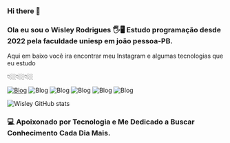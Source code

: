 ### Hi there 👋


### Ola eu sou o Wisley Rodrigues 🖐️🖥️ Estudo programação desde 2022 pela faculdade uniesp em joão pessoa-PB.
Aqui em baixo você ira encontrar meu Instagram e algumas tecnologias que eu estudo 

👇🏼👇🏼👇🏼
  

[![Blog](https://img.shields.io/badge/Instagram-E4405F?style=for-the-badge&logo=instagram&logoColor=white
)](https://www.instagram.com/wisley_uai/)
![Blog](https://img.shields.io/badge/HTML5-E34F26?style=for-the-badge&logo=html5&logoColor=white
)
![Blog](https://img.shields.io/badge/CSS3-1572B6?style=for-the-badge&logo=css3&logoColor=white
)
![Blog](https://img.shields.io/badge/JavaScript-F7DF1E?style=for-the-badge&logo=javascript&logoColor=black
)
![Blog](https://img.shields.io/badge/Python-3776AB?style=for-the-badge&logo=python&logoColor=white
)
![Blog](https://img.shields.io/badge/Java-ED8B00?style=for-the-badge&logo=java&logoColor=white
)


![Wisley GitHub stats](https://github-readme-stats.vercel.app/api?username=Wisleey&show_icons=true&theme=tokyonight)

### 💻 Apoixonado por Tecnologia e Me Dedicado a Buscar Conhecimento Cada Dia Mais. 

